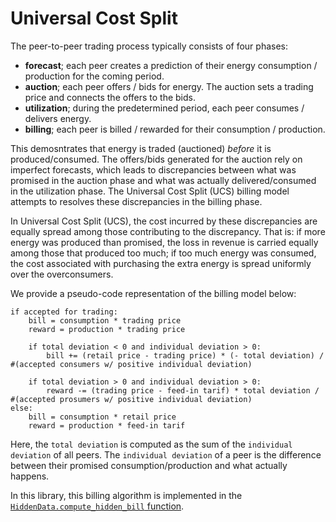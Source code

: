 # Universal Cost Split
The peer-to-peer trading process typically consists of four phases:
- **forecast**; each peer creates a prediction of their energy consumption / production for the coming period.
- **auction**; each peer offers / bids for energy. The auction sets a trading price and connects the offers to the bids.
- **utilization**; during the predetermined period, each peer consumes / delivers energy.
- **billing**; each peer is billed / rewarded for their consumption / production.

This demosntrates that energy is traded (auctioned) _before_ it is produced/consumed.
The offers/bids generated for the auction rely on imperfect forecasts, which leads to discrepancies between what was promised in the auction phase and what was actually delivered/consumed in the utilization phase.
The Universal Cost Split (UCS) billing model attempts to resolves these discrepancies in the billing phase.

In Universal Cost Split (UCS), the cost incurred by these discrepancies are equally spread among those contributing to the discrepancy.
That is: if more energy was produced than promised, the loss in revenue is carried equally among those that produced too much; if too much energy was consumed, the cost associated with purchasing the extra energy is spread uniformly over the overconsumers.

We provide a pseudo-code representation of the billing model below:
```
if accepted for trading:
    bill = consumption * trading price
    reward = production * trading price

    if total deviation < 0 and individual deviation > 0:
        bill += (retail price - trading price) * (- total deviation) / #(accepted consumers w/ positive individual deviation)

    if total deviation > 0 and individual deviation > 0:
        reward -= (trading price - feed-in tarif) * total deviation / #(accepted prosumers w/ positive individual deviation)
else:
    bill = consumption * retail price
    reward = production * feed-in tarif
```

Here, the `total deviation` is computed as the sum of the `individual deviation` of all peers.
The `individual deviation` of a peer is the difference between their promised consumption/production and what actually happens.

In this library, this billing algorithm is implemented in the [`HiddenData.compute_hidden_bill` function](../src/private_billing/core/hidden_data.py).